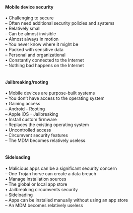 ####  Mobile device security  

• Challenging to secure  
– Often need additional security policies and systems  
• Relatively small  
– Can be almost invisible  
• Almost always in motion  
– You never know where it might be  
• Packed with sensitive data  
– Personal and organizational  
• Constantly connected to the Internet  
– Nothing bad happens on the Internet  
<br>


####  Jailbreaking/rooting  

• Mobile devices are purpose-built systems  
– You don’t have access to the operating system  
• Gaining access  
– Android - Rooting  
– Apple iOS - Jailbreaking  
• Install custom firmware  
– Replaces the existing operating system  
• Uncontrolled access  
– Circumvent security features  
– The MDM becomes relatively useless  
<br>


####  Sideloading  

• Malicious apps can be a significant security concern  
– One Trojan horse can create a data breach  
• Manage installation sources  
– The global or local app store  
• Jailbreaking circumvents security  
– Sideloading  
– Apps can be installed manually without using an app store  
– An MDM becomes relatively useless
